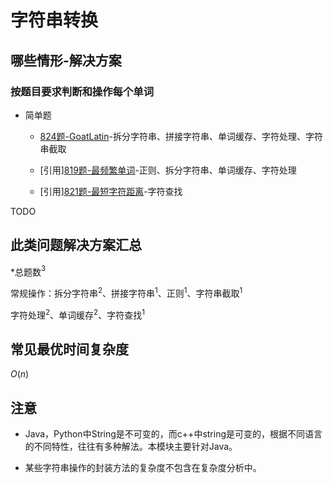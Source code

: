 # 字符串转换

## 哪些情形-解决方案

### 按题目要求判断和操作每个单词

+ 简单题

  + [824题-GoatLatin](824-GoatLatin.md)-拆分字符串、拼接字符串、单词缓存、字符处理、字符串截取

  + [引用][819题-最频繁单词](/求最值/间接求最值/819-MostCommonWord.md)-正则、拆分字符串、单词缓存、字符处理

  + [引用][821题-最短字符距离](/求最值/直接求最值/821-ShortestDistancetoaCharacter.md)-字符查找

TODO

## 此类问题解决方案汇总

\*总题数$^3$

常规操作：拆分字符串$^2$、拼接字符串$^1$、正则$^1$、字符串截取$^1$

字符处理$^2$、单词缓存$^2$、字符查找$^1$

## 常见最优时间复杂度

$O(n)$

## 注意

+ Java，Python中String是不可变的，而c++中string是可变的，根据不同语言的不同特性，往往有多种解法。本模块主要针对Java。

+ 某些字符串操作的封装方法的复杂度不包含在复杂度分析中。
